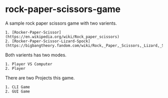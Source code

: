# rock-paper-scissors-game
A sample rock paper scissors game with two varients.
```
1. [Rocker-Paper-Scissor](https://en.wikipedia.org/wiki/Rock_paper_scissors) 
2. [Rocker-Paper-Scissor-Lizard-Spock](https://bigbangtheory.fandom.com/wiki/Rock,_Paper,_Scissors,_Lizard,_Spock)
```

Both varients has two modes.
```
1. Player VS Computer
2. Player
```

There are two Projects this game.
```
1. CLI Game
2. GUI Game
```
